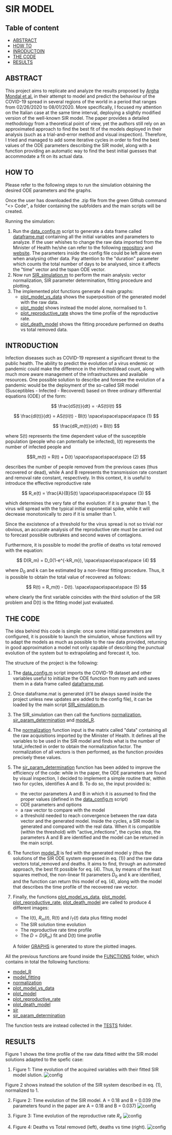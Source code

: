 # SIR MODEL

## Table of content
* [ABSTRACT](#ABSTRACT)
* [HOW TO](#HOW-TO)
* [INRODUCTOIN](#THE-THEORY)
* [THE CODE](#THE-CODE)
* [RESULTS](#RESULTS)


## ABSTRACT

This project aims to replicate and analyze the results proposed by [Argha Mondal et al.](https://doi.org/10.1016/j.chaos.2020.110057) in their attempt to model and predict the behaviour of the COVID-19 spread in several regions of the world in a period that ranges from 02/26/2020 to 08/01/2020. 
More specifically, I focused my attention on the Italian case at the same time interval, deploying a slightly modified version of the well-known SIR model. 
The paper provides a detailed methodology from a theoretical point of view, yet the authors still rely on an approximated approach to find the best fit of the models deployed in their analysis (such as a trial-and-error method and visual inspection). 
Therefore, I tried and managed to add some iterative cycles in order to find the best values of the ODE parameters describing the SIR model, along with a function providing an automatic way to find the best initial guesses that accommodate a fit on its actual data. 

## HOW TO

Please refer to the following steps to run the simulation obtaining the desired ODE parameters and the graphs.

Once the user has downloaded the .zip file from the green Github command "<> Code", a folder containing the subfolders and the main scripts will be created.

Running the simulation: 
1. Run the [data_config.m](https://github.com/EvansPer/SIR_MODEL/blob/main/data_config.m) script to generate a data frame called [dataframe.mat](https://github.com/EvansPer/SIR_MODEL/blob/main/dataframe.m) containing all the initial variables and parameters to analyze. If the user whishes to change the raw data imported from the Minister of Health he/she can refer to the following [repository](https://github.com/pcm-dpc/COVID-19/blob/master/dati-andamento-nazionale/dpc-covid19-ita-andamento-nazionale.csv) and [website](https://www.worldometers.info/coronavirus/country/italy/#graph-cases-daily). The parameters inside the config file could be left alone even when analysing other data. Pay attention to the "duration" parameter which counts the total number of days to be analysed, since it affects the "time" vector and the tspan ODE vector. 
2. Now run [SIR_simulation.m](https://github.com/EvansPer/SIR_MODEL/blob/main/SIR_simulation.m) to perform the main analysis: vector normalization, SIR parameter determination, fitting procedure and plotting.
3. The implemented plot functions generate 4 main graphs: 
    - [plot_model_vs_data](https://github.com/EvansPer/SIR_MODEL/blob/main/FUNCTIONS/plot_model_vs_data.m) shows the superposition of the generated model with the raw data.
    - [plot_model](https://github.com/EvansPer/SIR_MODEL/blob/main/FUNCTIONS/plot_model.m) shows instead the model alone, normalised to 1.
    - [plot_reproductive_rate](https://github.com/EvansPer/SIR_MODEL/blob/main/FUNCTIONS/plot_reproductive_rate.m) shows the time profile of the reproductive rate.
    - [plot_death_model](https://github.com/EvansPer/SIR_MODEL/blob/main/FUNCTIONS/plot_death_model.m) shows the fitting procedure performed on deaths vs total removed data.

 

## INTRODUCTION

Infection diseases such as COVID-19 represent a significant threat to the public health. The ability to predict the evolution of a virus endemic or pandemic could make the difference in the infected/dead count, along with much more aware management of the infrastructures and available resources.
One possible solution to describe and foresee the evolution of a pandemic would be the deployment of the so-called SIR model (Susceptibles - Infected - Recovered) based on three ordinary differential equations (ODE) of the form:

$$ \frac{dS(t)}{dt} = -AS(t)I(t) $$

$$ \frac{dI(t)}{dt} = AS(t)I(t) - BI(t) \space\space\space\space (1) $$

$$ \frac{dR_m(t)}{dt} = BI(t) $$

where S(t) represents the time dependent value of the susceptible population (people who can potentially be infected), I(t) represents the number of infected people and 

$$R_m(t) = R(t) + D(t) \space\space\space\space (2) $$ 

describes the number of people removed from the previous cases (thus recovered or dead), while A and B represents the transmission rate constant and removal rate constant, respectively.
In this context, it is useful to introduce the effective reproductive rate

$$ R_e(t) = \frac{A}{B}S(t) \space\space\space\space (3) $$

which determines the very fate of the evolution: if it is greater than 1, the virus will spread with the typical initial exponential spike, while it will decrease monotonically to zero if it is smaller than 1.

Since the excistence of a threshold for the virus spread is not so trivial nor obvious, an accurate analysis of the reproductive rate must be carried out to forecast possible outbrakes and second waves of contagions. 

Furthermore, it is possible to model the profile of deaths vs total removed with the equation:

$$ D(R_m) = D_0(1-e^{-kR_m}), \space\space\space\space (4) $$

where $D_0$ and k can be estimated by a non-linear fitting procedure. Thus, it is possible to obtain the total value of recovered as follows:

$$ R(t) = R_m(t) - D(t). \space\space\space\space (5) $$

where clearly the first variable coincides with the third solution of the SIR problem and D(t) is the fitting model just evaluated.

## THE CODE

The idea behind this code is simple: once some initial parameters are configured, it is possible to launch the simulation, whose functions will try to adapt the models as much as possible to the raw data provided, returning in good approximation a model not only capable of describing the punctual evolution of the system but to extrapolating and forecast it, too.

The structure of the project is the following:

1. The [data_config.m](https://github.com/EvansPer/SIR_MODEL/blob/main/data_config.m) script imports the COVID-19 dataset and other variables useful to initialize the ODE function from my path and saves them in a data frame called [dataframe.mat](https://github.com/EvansPer/SIR_MODEL/blob/main/dataframe.m). 
2. Once dataframe.mat is generated (it'll be always saved inside the project unless new updates are added to the config file), it can be loaded by the main script [SIR_simulation.m](https://github.com/EvansPer/SIR_MODEL/blob/main/SIR_simulation.m).
3. The SIR_simulation can then call the functions [normalization](https://github.com/EvansPer/SIR_MODEL/blob/main/FUNCTIONS/normalization.m), [sir_param_determination](https://github.com/EvansPer/SIR_MODEL/blob/main/FUNCTIONS/sir_param_determination.m) and [model_R](https://github.com/EvansPer/SIR_MODEL/blob/main/SFUNCTIONS/model_R.m).
4. The [normalization](https://github.com/EvansPer/SIR_MODEL/blob/main/FUNCTIONS/normalization.m) function input is the matrix called "data" containing all the raw acquisitions imported by the Minister of Health. It defines all the variables to be used in the SIR model and finds what is the number of total_infected in order to obtain the normalization factor. The normalization of all vectors is then performed, as the function provides precisely these values. 
5. The [sir_param_determination](https://github.com/EvansPer/SIR_MODEL/blob/main/FUNCTIONS/sir_param_determination.m) function has been added to improve the efficiency of the code: while in the paper, the ODE parameters are found by visual inspection, I decided to implement a simple routine that, within two for cycles, identifies A and B.
To do so, the input provided is:
    - the vector parameters A and B in which it is assumed to find the proper values (defined in the [data_config.m](https://github.com/EvansPer/SIR_MODEL/blob/main/data_config.m) script)
    - ODE parameters and options
    - a raw vector to compare with the model
    - a threshold needed to reach convergence between the raw data vector and the generated model.
Inside the cycles, a SIR model is generated and compared with the real data. When it is compatible (within the threshold) with "active_infections", the cycles stop, the parameters A and B are identified and the model can be returned in the main script.
6. The function [model_R](https://github.com/EvansPer/SIR_MODEL/blob/main/FUNCTIONS/model_R.m) is fed with the generated model y (thus the solutions of the SIR ODE system expressed in eq. (1)) and the raw data vectors total_removed and deaths. It aims to find, through an automated approach, the best fit possible for eq. (4). Thus, by means of the least squares method, the non-linear fit parameters $D_0$ and k are identified, and the function can return this model of eq. (4), along with the model that describes the time profile of the recovered raw vector. 
7. Finally, the functions [plot_model_vs_data](https://github.com/EvansPer/SIR_MODEL/blob/main/FUNCTIONS/plot_model_vs_data.m), [plot_model](https://github.com/EvansPer/SIR_MODEL/blob/main/FUNCTIONS/plot_model.m), [plot_reproductive_rate](https://github.com/EvansPer/SIR_MODEL/blob/main/FUNCTIONS/plot_reproductive_rate.m), [plot_death_model](https://github.com/EvansPer/SIR_MODEL/blob/main/FUNCTIONS/plot_death_model.m) are called to produce 4 different images:
    - The I(t), $R_m(t)$, R(t) and $I_T(t)$ data plus fitting model
    - The SIR solution time evolution
    - The reproductive rate time profile 
    - The $D = D(R_m)$ fit and D(t) time profile
 
    A folder [GRAPHS](https://github.com/EvansPer/SIR_MODEL/blob/main/FUNCTIONS/GRAPHS) is generated to store the plotted images.
    
All the previous functions are found inside the [FUNCTIONS](https://github.com/EvansPer/SIR_MODEL/blob/main/FUNCTIONS) folder, which contains in total the following functions:
 - [model_R](https://github.com/EvansPer/SIR_MODEL/tree/main/FUNCTIONS/model_R.m)
 - [model_fitting](https://github.com/EvansPer/SIR_MODEL/tree/main/FUNCTIONS/model_fitting.m)
 - [normalization](https://github.com/EvansPer/SIR_MODEL/tree/main/FUNCTIONS/normalization.m)
 - [plot_model_vs_data](https://github.com/EvansPer/SIR_MODEL/blob/main/FUNCTIONS/plot_model_vs_data.m)
 - [plot_model](https://github.com/EvansPer/SIR_MODEL/blob/main/FUNCTIONS/plot_model.m)
 - [plot_reproductive_rate](https://github.com/EvansPer/SIR_MODEL/blob/main/FUNCTIONS/plot_reproductive_rate.m)
 - [plot_death_model](https://github.com/EvansPer/SIR_MODEL/blob/main/FUNCTIONS/plot_death_model.m)
 - [sir](https://github.com/EvansPer/SIR_MODEL/tree/main/FUNCTIONS/sir.m)
 - [sir_param_determination](https://github.com/EvansPer/SIR_MODEL/tree/main/FUNCTIONS/sir_param_determination.m)
   

The function tests are instead collected in the [TESTS](https://github.com/EvansPer/SIR_MODEL/blob/main/TESTS) folder.

## RESULTS

Figure 1 shows the time profile of the raw data fitted witht the SIR model solutions adapted to the spefic case:

1. Figure 1: Time evolution of the acquired variables with their fitted SIR model slution. 
![config](https://github.com/EvansPer/SIR_MODEL/blob/main/FUNCTIONS/GRAPHS/data_vs_model.jpg)

Figure 2 shows instead the solution of the SIR system described in eq. (1), normalized to 1.

2. Figure 2: Time evolution of the SIR model. A = 0.18 and B = 0.039 (the parameters found in the paper are A = 0.18 and B = 0.037)
![config](https://github.com/EvansPer/SIR_MODEL/blob/main/FUNCTIONS/GRAPHS/SIR_model.jpg)

3. Figure 3: Time evolution of the reproductive rate $R_e$
![config](https://github.com/EvansPer/SIR_MODEL/blob/main/FUNCTIONS/GRAPHS/R_e.jpg)

4. Figure 4: Deaths vs Total removed (left), deaths vs time (right).
![config](https://github.com/EvansPer/SIR_MODEL/blob/main/FUNCTIONS/GRAPHS/model_R_plot.jpg)
